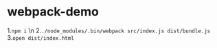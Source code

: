 # webpack-demo
1.`npm i` \n
2.`./node_modules/.bin/webpack src/index.js dist/bundle.js`
3.`open dist/index.html`
